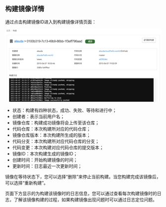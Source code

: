 ## 构建镜像详情
通过点击构建镜像ID进入到构建镜像详情页面：

![](../../images/feature/image-building/details-2.png)

* 状态：构建有四种状态，成功、失败、等待和进行中；
* 创建者：表示当前用户名；
* 镜像仓库：构建成功镜像将会上传至该仓库；
* 代码仓库：本次构建所对应的代码仓库；
* 镜像仓库版本：本次构建所生成的版本；
* 代码分支：本次构建所对应代码仓库的分支；
* 代码变更：本次构建对应代码仓库的提交版本；
* 镜像ID：本次构建生成的镜像ID；
* 创建时间：开始构建镜像的时间；
* 更新时间：日志最近一次更新时间；

镜像在等待状态下，您可以选择“删除”来停止当前构建。当您构建完成该镜像后，可以选择“重新构建”。

页面下方显示的为构建该镜像时的日志信息，您可以通过查看每次构建镜像时的日志，了解该镜像构建的过程，如果构建镜像出现问题时可以通过日志定位问题。
